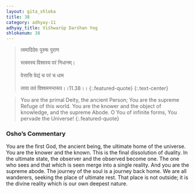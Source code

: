 ```yaml
---
layout: gita_shloka
title: 38
category: adhyay-11
adhyay_title: Viśhwarūp Darśhan Yog
shlokanum: 38
---
```


> त्वमादिदेवः पुरुषः पुराण<br><br>स्त्वमस्य विश्वस्य परं निधानम्।<br><br>वेत्तासि वेद्यं च परं च धाम<br><br>त्वया ततं विश्वमनन्तरूप।।11.38।।
{:.featured-quote} 
{:.text-center}

> You are the primal Deity, the ancient Person; You are the supreme Refuge of this world. You are the knower and the object of knowledge, and the supreme Abode. O You of infinite forms, You pervade the Universe!
{:.featured-quote}

### Osho’s Commentary
You are the first God, the ancient being, the ultimate home of the universe. You are the knower and the known.
This is the final dissolution of duality. In the ultimate state, the observer and the observed become one. The one who sees and that which is seen merge into a single reality.
And you are the supreme abode. The journey of the soul is a journey back home. We are all wanderers, seeking the place of ultimate rest. That place is not outside; it is the divine reality which is our own deepest nature.
